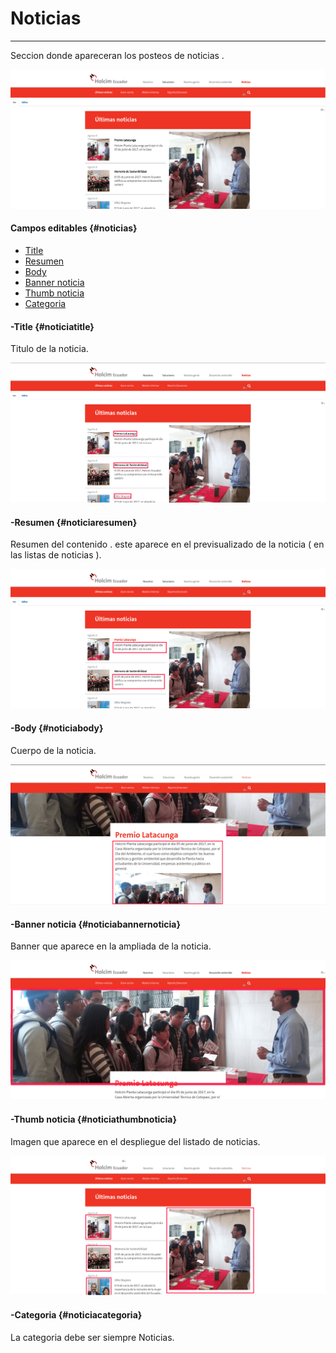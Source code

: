 # Noticias

---

Seccion donde apareceran los posteos de noticias .

![](/assets/DeepinScreenshot_select-area_20170927192937.png)

#### Campos editables {#noticias}

* [Title](#noticiatitle)
* [Resumen](#noticiaresumen)
* [Body](#noticiabody)
* [Banner noticia](#noticiabannernoticia)
* [Thumb noticia](#noticiathumbnoticia)
* [Categoria](#noticiacategoria)

#### -Title {#noticiatitle}

Titulo de la noticia.

![](/assets/DeepinScreenshot_select-area_20170927194354.png)

#### -Resumen {#noticiaresumen}

Resumen del contenido . este aparece en el previsualizado de la noticia \( en las listas de noticias \). 

![](/assets/DeepinScreenshot_select-area_20170927194456.png)

#### -Body {#noticiabody}

Cuerpo de la noticia.

![](/assets/DeepinScreenshot_select-area_20170927194644.png)

#### -Banner noticia {#noticiabannernoticia}

Banner que aparece en la ampliada de la noticia.

![](/assets/DeepinScreenshot_select-area_20170927194805.png)

#### -Thumb noticia {#noticiathumbnoticia}

Imagen que aparece en el despliegue del listado de noticias.

![](/assets/DeepinScreenshot_select-area_20170927194955.png)

#### -Categoria {#noticiacategoria}

La categoria debe ser siempre Noticias.






